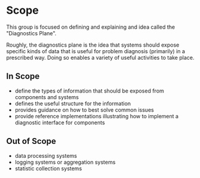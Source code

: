# Scope

This group is focused on defining and explaining and idea called the
"Diagnostics Plane".

Roughly, the diagnostics plane is the idea that systems should expose specific
kinds of data that is useful for problem diagnosis (primarily) in a prescribed
way.  Doing so enables a variety of useful activities to take place.

## In Scope

* define the types of information that should be exposed from components and systems
* defines the useful structure for the information
* provides guidance on how to best solve common issues
* provide reference implementations illustrating how to implement a diagnostic
  interface for components

## Out of Scope

* data processing systems
* logging systems or aggregation systems
* statistic collection systems
